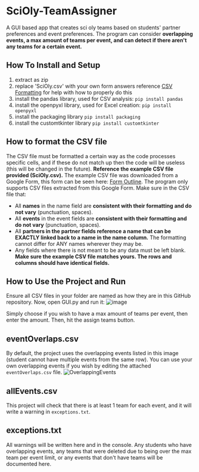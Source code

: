 # SciOly-TeamAssigner
A GUI based app that creates sci oly teams based on students' partner preferences and event preferences. The program can consider **overlapping events, a max amount of teams per event, and can detect if there aren't any teams for a certain event.**

## How To Install and Setup

1. extract as zip
2. replace 'SciOly.csv' with your own form answers reference [CSV Formatting](https://github.com/kiran049/SciOly-TeamAssigner#how-to-format-the-csv-file) for help with how to properly do this
3. install the pandas library, used for CSV analysis:
   `pip install pandas`
4. install the openpyxl library, used for Excel creation:
   `pip install openpyxl`
5. install the packaging library
   `pip install packaging`
6. install the customtkinter library
   `pip install customtkinter`
## How to format the CSV file
The CSV file must be formatted a certain way as the code processes specific cells, and if these do not match up then the code will be useless (this will be changed in the future). **Reference the example CSV file provided (SciOly.csv).**
The example CSV file was downloaded from a Google Form, this form can be seen here: [Form Outline](https://forms.gle/mSxMeamCyrZjJw727). The program only supports CSV files extracted from this Google Form.
Make sure in the CSV file that:
* All **names** in the name field are **consistent with their formatting and do not vary** (punctuation, spaces).
* All **events** in the event fields are **consistent with their formatting and do not vary** (punctuation, spaces).
* All **partners in the partner fields reference a name that can be EXACTLY linked back to a name in the name column.** The formatting cannot differ for ANY names wherever they may be.
* Any fields where there is not meant to be any data must be left blank.
**Make sure the example CSV file matches yours. The rows and columns should have identical fields.**

## How to Use the Project and Run
Ensure all CSV files in your folder are named as how they are in this GitHub repository. Now, open GUI.py and run it:
![image](https://github.com/kiran049/SciOly-TeamAssigner/assets/98996914/9283c3f8-09ca-436d-93fb-51c67676129f)

Simply choose if you wish to have a max amount of teams per event, then enter the amount. Then, hit the assign teams button.

## eventOverlaps.csv
By default, the project uses the overlapping events listed in this image (student cannot have multiple events from the same row). You can use your own overlapping events if you wish by editing the attached `eventOverlaps.csv` file.
![OverlappingEvents](https://github.com/kiran049/SciOly-TeamAssigner/assets/98996914/26288038-c59b-44be-a306-e3be31db71cb)

## allEvents.csv
This project will check that there is at least 1 team for each event, and it will write a warning in `exceptions.txt`.

## exceptions.txt
All warnings will be written here and in the console. Any students who have overlapping events, any teams that were deleted due to being over the max team per event limit, or any events that don't have teams will be documented here.

